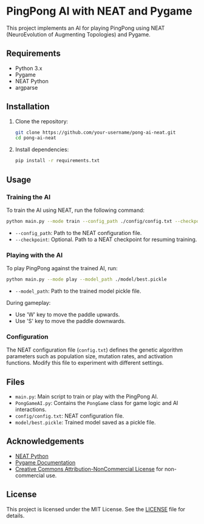 # PingPong AI with NEAT and Pygame

This project implements an AI for playing PingPong using NEAT (NeuroEvolution of Augmenting Topologies) and Pygame.

## Requirements

- Python 3.x
- Pygame
- NEAT Python
- argparse

## Installation

1. Clone the repository:
   ```bash
   git clone https://github.com/your-username/pong-ai-neat.git
   cd pong-ai-neat
   ```

2. Install dependencies:
   ```bash
   pip install -r requirements.txt
   ```

## Usage

### Training the AI

To train the AI using NEAT, run the following command:
```bash
python main.py --mode train --config_path ./config/config.txt --checkpoint ./checkpoints/neat-checkpoint-
```
- `--config_path`: Path to the NEAT configuration file.
- `--checkpoint`: Optional. Path to a NEAT checkpoint for resuming training.

### Playing with the AI

To play PingPong against the trained AI, run:
```bash
python main.py --mode play --model_path ./model/best.pickle
```
- `--model_path`: Path to the trained model pickle file.

During gameplay:
- Use 'W' key to move the paddle upwards.
- Use 'S' key to move the paddle downwards.

### Configuration

The NEAT configuration file (`config.txt`) defines the genetic algorithm parameters such as population size, mutation rates, and activation functions. Modify this file to experiment with different settings.

## Files

- `main.py`: Main script to train or play with the PingPong AI.
- `PongGameAI.py`: Contains the `PongGame` class for game logic and AI interactions.
- `config/config.txt`: NEAT configuration file.
- `model/best.pickle`: Trained model saved as a pickle file.

## Acknowledgements

- [NEAT Python](https://neat-python.readthedocs.io/)
- [Pygame Documentation](https://www.pygame.org/docs/)
- [Creative Commons Attribution-NonCommercial License](https://creativecommons.org/licenses/by-nc/4.0/legalcode) for non-commercial use.

## License

This project is licensed under the MIT License. See the [LICENSE](./LICENSE) file for details.
